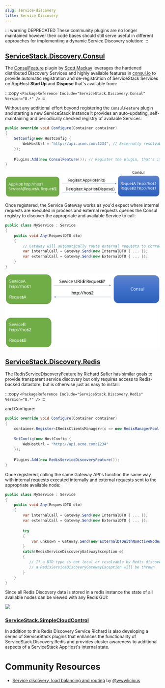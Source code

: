 ```yaml
---
slug: service-discovery
title: Service Discovery
---
```



::: warning DEPRECATED
These community plugins are no longer maintained however their code bases should still serve useful in different approaches for implementing
a dynamic Service Discovery solution:
:::

## [ServiceStack.Discovery.Consul](https://github.com/MacLeanElectrical/servicestack-discovery-consul)

The [ConsulFeature](https://github.com/MacLeanElectrical/servicestack-discovery-consul) plugin 
by [Scott Mackay](https://github.com/wwwlicious) leverages the hardened distributed Discovery Services and 
highly available features in [consul.io](https://www.consul.io/) to provide automatic registration and 
de-registration of ServiceStack Services on AppHost **StartUp** and **Dispose** that's available from:

:::copy
`<PackageReference Include="ServiceStack.Discovery.Consul" Version="8.*" />`
:::

Without any additional effort beyond registering the `ConsulFeature` plugin and starting a new ServiceStack 
Instance it provides an auto-updating, self-maintaining and periodically checked registry of available Services:

```csharp
public override void Configure(Container container)
{
    SetConfig(new HostConfig {
        WebHostUrl = "http://api.acme.com:1234", // Externally resolvable BaseUrl
    });

    Plugins.Add(new ConsulFeature()); // Register the plugin, that's it!
}
```

<img class="py-20" src="/img/pages/gateway/consul-single.svg">

Once registered, the Service Gateway works as you'd expect where internal requests are executed in process
and external requests queries the Consul registry to discover the appropriate and available Service to call:

```csharp
public class MyService : Service
{
    public void Any(RequestDTO dto)
    {
        // Gateway will automatically route external requests to correct service
        var internalCall = Gateway.Send(new InternalDTO { ... });
        var externalCall = Gateway.Send(new ExternalDTO { ... });
    }
}
```

<img class="py-20" src="/img/pages/gateway/consul-multi.svg" alt="Request DTO Service Discovery">

## [ServiceStack.Discovery.Redis](https://github.com/rsafier/ServiceStack.Discovery.Redis)

The [RedisServiceDiscoveryFeature](https://github.com/rsafier/ServiceStack.Discovery.Redis) by
[Richard Safier](https://github.com/rsafier) has similar goals to provide transparent service discovery 
but only requires access to Redis-backed datastore, but is otherwise just as easy to install:

:::copy
`<PackageReference Include="ServiceStack.Discovery.Redis" Version="8.*" />`
:::

and Configure:

```csharp
public override void Configure(Container container)
{
    container.Register<IRedisClientsManager>(c => new RedisManagerPool(...));
        
    SetConfig(new HostConfig {
        WebHostUrl = "http://api.acme.com:1234"
    });

    Plugins.Add(new RedisServiceDiscoveryFeature());
}
```

Once registered, calling the same Gateway API's function the same way with internal requests executed
internally and external requests sent to the appropriate available node:

```csharp
public class MyService : Service
{
    public void Any(RequestDTO dto)
    {
        var internalCall = Gateway.Send(new InternalDTO { ... });
        var externalCall = Gateway.Send(new ExternalDTO { ... });

        try 
        {
            var unknown = Gateway.Send(new ExternalDTOWithNoActiveNodesOnline());
        }
        catch(RedisServiceDiscoveryGatewayException e) 
        {
           // If a DTO type is not local or resolvable by Redis discovery process 
           // a RedisServiceDiscoveryGatewayException will be thrown
        }
    }
}
```

Since all Redis Discovery data is stored in a redis instance the state of all available nodes can be viewed 
with any Redis GUI:

![](https://raw.githubusercontent.com/ServiceStack/Assets/master/img/release-notes/RedisDiscoveryScreenshot.png)

### [ServiceStack.SimpleCloudControl](https://github.com/rsafier/ServiceStack.SimpleCloudControl)

In addition to this Redis Discovery Service Richard is also developing a series of ServiceStack plugins 
that enhances the functionality of ServiceStack.Discovery.Redis and provides cluster awareness to 
additional aspects of a ServiceStack AppHost's internal state.

# Community Resources

  - [Service discovery, load balancing and routing](https://www.wwwlicious.com/servicestack-microservices-discovery-routing-3/) by [@wwwlicious](https://twitter.com/wwwlicious)
